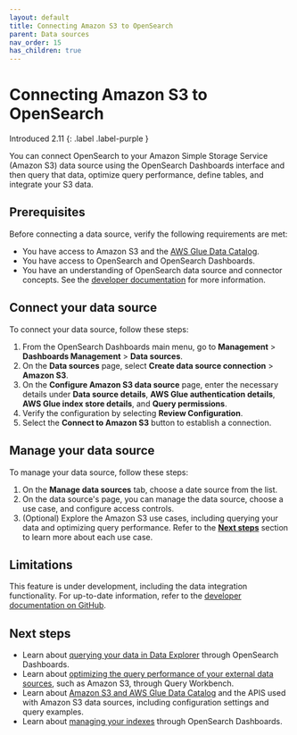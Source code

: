 ```yaml
---
layout: default
title: Connecting Amazon S3 to OpenSearch
parent: Data sources
nav_order: 15
has_children: true
---
```


# Connecting Amazon S3 to OpenSearch
Introduced 2.11
{: .label .label-purple }

You can connect OpenSearch to your Amazon Simple Storage Service (Amazon S3) data source using the OpenSearch Dashboards interface and then query that data, optimize query performance, define tables, and integrate your S3 data.

## Prerequisites

Before connecting a data source, verify the following requirements are met:

- You have access to Amazon S3 and the [AWS Glue Data Catalog](https://github.com/opensearch-project/sql/blob/main/docs/user/ppl/admin/connectors/s3glue_connector.rst#id2).
- You have access to OpenSearch and OpenSearch Dashboards.
- You have an understanding of OpenSearch data source and connector concepts. See the [developer documentation](https://github.com/opensearch-project/sql/blob/main/docs/user/ppl/admin/datasources.rst#introduction) for more information.

## Connect your data source 

To connect your data source, follow these steps:

1. From the OpenSearch Dashboards main menu, go to **Management** > **Dashboards Management** > **Data sources**.
2. On the **Data sources** page, select **Create data source connection** > **Amazon S3**.
3. On the **Configure Amazon S3 data source** page, enter the necessary details under **Data source details**, **AWS Glue authentication details**, **AWS Glue index store details**, and **Query permissions**.
4. Verify the configuration by selecting **Review Configuration**.
5. Select the **Connect to Amazon S3** button to establish a connection.

## Manage your data source

To manage your data source, follow these steps:

1. On the **Manage data sources** tab, choose a date source from the list. 
2. On the data source's page, you can manage the data source, choose a use case, and configure access controls. 
3. (Optional) Explore the Amazon S3 use cases, including querying your data and optimizing query performance. Refer to the [**Next steps**](#next-steps) section to learn more about each use case.

## Limitations

This feature is under development, including the data integration functionality. For up-to-date information, refer to the [developer documentation on GitHub](https://github.com/opensearch-project/opensearch-spark/blob/main/docs/index.md#limitations).

## Next steps

- Learn about [querying your data in Data Explorer]({{site.url}}{{site.baseurl}}/dashboards/management/query-data-source/) through OpenSearch Dashboards.
- Learn about [optimizing the query performance of your external data sources]({{site.url}}{{site.baseurl}}/dashboards/management/accelerate-external-data/), such as Amazon S3, through Query Workbench. 
- Learn about [Amazon S3 and AWS Glue Data Catalog](https://github.com/opensearch-project/sql/blob/main/docs/user/ppl/admin/connectors/s3glue_connector.rst) and the APIS used with Amazon S3 data sources, including configuration settings and query examples.
- Learn about [managing your indexes]({{site.url}}{{site.baseurl}}/dashboards/im-dashboards/index/) through OpenSearch Dashboards.
